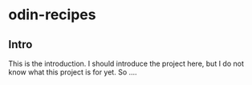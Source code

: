 # odin-recipes
## Intro
This is the introduction. I should introduce the project here, but I do not know what this project is for yet. So ....